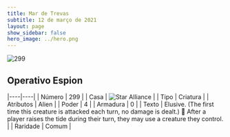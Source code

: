 ```yaml
---
title: Mar de Trevas
subtitle: 12 de março de 2021
layout: page
show_sidebar: false
hero_image: ../hero.png
---
```


![299](https://cdn.keyforgegame.com/media/card_front/pt/496_299_QH62MH2HHXC8_pt.png)

## Operativo Espion

|----|----|
| Número | 299 |
| Casa | ![Star Alliance](https://archonarcana.com/images/thumb/7/7d/Star_Alliance.png/22px-Star_Alliance.png "Aliança Estelar") |
| Tipo | Criatura |
| Atributos | Alien |
| Poder | 4 |
| Armadura | 0 |
| Texto | Elusive. (The first time this creature is attacked each turn, no damage is dealt.)   After a player raises the tide during their turn, they may use a creature they control. |
| Raridade | Comum |
